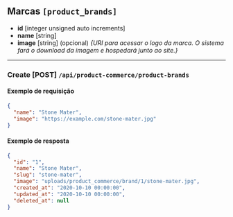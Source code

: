 ## Marcas `[product_brands]`
* **id** [integer unsigned auto increments]
* **name** [string]
* **image** [string] (opcional) *{URI para acessar o logo da marca. O sistema fará o download da imagem e hospedará junto ao site.}*

___

### Create [POST] `/api/product-commerce/product-brands`
#### Exemplo de requisição
```json
{
  "name": "Stone Mater",
  "image": "https://example.com/stone-mater.jpg"
}
```

#### Exemplo de resposta
```json
{
  "id": "1",
  "name": "Stone Mater",
  "slug": "stone-mater",
  "image": "uploads/product_commerce/brand/1/stone-mater.jpg",
  "created_at": "2020-10-10 00:00:00",
  "updated_at": "2020-10-10 00:00:00",
  "deleted_at": null
}
```